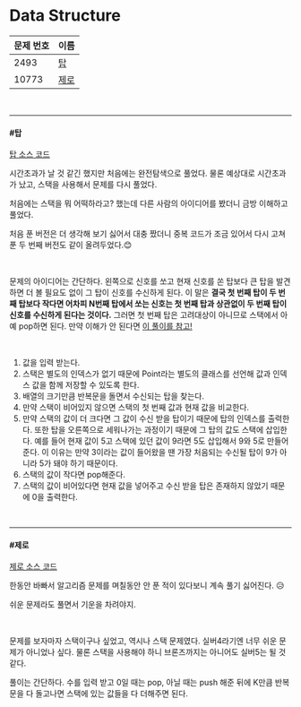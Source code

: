 # Data Structure

| 문제 번호 | 이름          |
| --------- | ------------- |
| 2493      | [탑](#탑)     |
| 10773     | [제로](#제로) |

<br>

<hr>

#### #탑

[탑 소스 코드](https://github.com/hjyeon-n/Algorithm_study/tree/master/BOJ/2020.10/Solution_2493)

시간초과가 날 것 같긴 했지만 처음에는 완전탐색으로 풀었다. 물론 예상대로 시간초과가 났고, 스택을 사용해서 문제를 다시 풀었다.

처음에는 스택을 뭐 어떡하라고? 했는데 다른 사람의 아이디어를 봤더니 금방 이해하고 풀었다.

처음 푼 버전은 더 생각해 보기 싫어서 대충 짰더니 중복 코드가 조금 있어서 다시 고쳐 푼  두 번째 버전도 같이 올려두었다.😊

<br>

문제의 아이디어는 간단하다. 왼쪽으로 신호를 쏘고 현재 신호를 쏜 탑보다 큰 탑을 발견하면 더 볼 필요도 없이 그 탑이 신호를 수신하게 된다. 이 말은 **결국 첫 번째 탑이 두 번째 탑보다 작다면 어차피 N번째 탑에서 쏘는 신호는 첫 번째 탑과 상관없이 두 번째 탑이 신호를 수신하게 된다는 것이다.** 그러면 첫 번째 탑은 고려대상이 아니므로 스택에서 아예 pop하면 된다. 만약 이해가 안 된다면 [이 풀이를 참고!](https://m.blog.naver.com/gkfla1017/221583283807) 

<br>

1. 값을 입력 받는다.
2. 스택은 별도의 인덱스가 없기 때문에 Point라는 별도의 클래스를 선언해 값과 인덱스 값을 함께 저장할 수 있도록 한다.
3. 배열의 크기만큼 반복문을 돌면서 수신되는 탑을 찾는다.
4. 만약 스택이 비어있지 않으면 스택의 첫 번째 값과 현재 값을 비교한다.
5. 만약 스택의 값이 더 크다면 그 값이 수신 받을 탑이기 때문에 탑의 인덱스를 출력한다. 또한 탑을 오른쪽으로 세워나가는 과정이기 때문에 그 탑의 값도 스택에 삽입한다. 예를 들어 현재 값이 5고 스택에 있던 값이 9라면 5도 삽입해서 9와 5로 만들어준다. 이 이유는 만약 3이라는 값이 들어왔을 땐 가장 처음되는 수신될 탑이 9가 아니라 5가 돼야 하기 때문이다.
6. 스택의 값이 작다면 pop해준다. 
7. 스택의 값이 비어있다면 현재 값을 넣어주고 수신 받을 탑은 존재하지 않았기 때문에 0을 출력한다.

<br>

<hr>

#### #제로

[제로 소스 코드](https://github.com/hjyeon-n/Algorithm_study/blob/master/BOJ/2020.10/Solution_10773.java)

한동안 바빠서 알고리즘 문제를 며칠동안 안 푼 적이 있다보니 계속 풀기 싫어진다. 😥

쉬운 문제라도 풀면서 기운을 차려야지.

<br>

문제를 보자마자 스택이구나 싶었고, 역시나 스택 문제였다. 실버4라기엔 너무 쉬운 문제가 아니었나 싶다. 물론 스택을 사용해야 하니 브론즈까지는 아니어도 실버5는 될 것 같다.

풀이는 간단하다. 수를 입력 받고 0일 때는 pop, 아닐 때는 push 해준 뒤에 K만큼 반복문을 다 돌고나면 스택에 있는 값들을 다 더해주면 된다.
